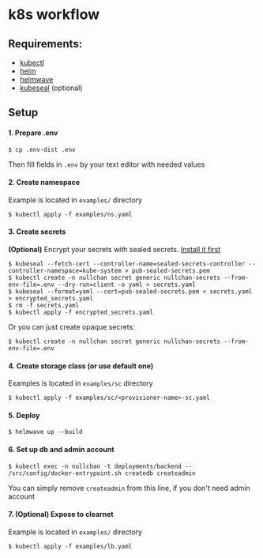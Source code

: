 
# k8s workflow

## Requirements:
- [kubectl](https://kubernetes.io/docs/tasks/tools/install-kubectl/)
- [helm](https://helm.sh/docs/intro/install/)
- [helmwave](https://helmwave.readthedocs.io/en/latest/install/)
- [kubeseal](https://sealed-secrets.netlify.app/) (optional)

## Setup

#### 1. Prepare .env 
```
$ cp .env-dist .env
```
Then fill fields in `.env` by your text editor with needed values

#### 2. Create namespace
Example is located in `examples/` directory
```
$ kubectl apply -f examples/ns.yaml
```

#### 3. Create secrets

**(Optional)** Encrypt your secrets with sealed secrets. [Install it first](https://github.com/bitnami-labs/sealed-secrets/releases)
```
$ kubeseal --fetch-cert --controller-name=sealed-secrets-controller --controller-namespace=kube-system > pub-sealed-secrets.pem
$ kubectl create -n nullchan secret generic nullchan-secrets --from-env-file=.env --dry-run=client -o yaml > secrets.yaml
$ kubeseal --format=yaml --cert=pub-sealed-secrets.pem < secrets.yaml > encrypted_secrets.yaml
$ rm -f secrets.yaml
$ kubectl apply -f encrypted_secrets.yaml
```

Or you can just create opaque secrets:
```
$ kubectl create -n nullchan secret generic nullchan-secrets --from-env-file=.env
```

#### 4. Create storage class (or use default one)
Examples is located in `examples/sc` directory
```
$ kubectl apply -f examples/sc/<provisioner-name>-sc.yaml
```

#### 5. Deploy
```
$ helmwave up --build
```

#### 6. Set up db and admin account
```
$ kubectl exec -n nullchan -t deployments/backend -- /src/config/docker-entrypoint.sh createdb createadmin
```
You can simply remove `createadmin` from this line, if you don't need admin account

#### 7. (Optional) Expose to clearnet
Example is located in `examples/` directory
```
$ kubectl apply -f examples/lb.yaml
```

